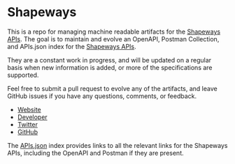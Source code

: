 # ShapewaysThis is a repo for managing machine readable artifacts for the [Shapeways APIs](http://www.shapeways.com). The goal is to maintain and evolve an OpenAPI, Postman Collection, and APIs.json index for the [Shapeways APIs](http://www.shapeways.com).They are a constant work in progress, and will be updated on a regular basis when new information is added, or more of the specifications are supported.Feel free to submit a pull request to evolve any of the artifacts, and leave GitHub issues if you have any questions, comments, or feedback.- [Website](http://www.shapeways.com)- [Developer](http://www.shapeways.com)- [Twitter](https://twitter.com/#!/Shapeways)- [GitHub](https://github.com/Shapeways)The [APIs.json](https://github.com/api-evangelist/shapeways/blob/master/apis.json) index provides links to all the relevant links for the Shapeways APIs, including the OpenAPI and Postman if they are present.